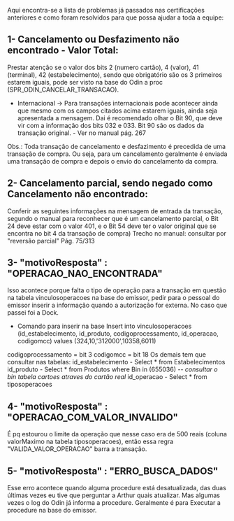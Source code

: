 Aqui encontra-se a lista de problemas já passados nas certificações anteriores e como foram resolvidos para que possa ajudar a toda a equipe:

## 1- Cancelamento ou Desfazimento não encontrado - Valor Total:
Prestar atenção se o valor dos bits 2 (numero cartão), 4 (valor), 41 (terminal), 42 (estabelecimento), sendo que obrigatório são os 3 primeiros estarem iguais, pode ser visto na base do Odin a proc (SPR_ODIN_CANCELAR_TRANSACAO).

* Internacional
-> Para transações internacionais pode acontecer ainda que mesmo com os campos citados acima estarem iguais, ainda seja apresentada a mensagem. Dai é recomendado olhar o Bit 90, que deve vir com a informação dos bits 032 e 033. Bit 90 são os dados da transação original. - Ver no manual pág. 267

Obs.: Toda transação de cancelamento e desfazimento é precedida de uma transação de compra. Ou seja, para um cancelamento geralmente é enviada uma transação de compra e depois o envio do cancelamento da compra.


## 2- Cancelamento parcial, sendo negado como Cancelamento não encontrado:

Conferir as seguintes informações na mensagem de entrada da transação, segundo o manual para reconhecer que é um cancelamento parcial, o Bit 24 deve estar com o valor 401, e o Bit 54 deve ter o valor original que se encontra no bit 4 da transação de compra)
Trecho no manual: consultar por "reversão parcial" Pág. 75/313


## 3- "motivoResposta" : "OPERACAO_NAO_ENCONTRADA"

Isso acontece porque falta o tipo de operação para a transação em questão na tabela vinculosoperacoes na base do emissor, pedir para o pessoal do emissor inserir a informação quando a autorização for externa. No caso que passei foi a Dock.

* Comando para inserir na base
Insert into vinculosoperacoes (id_estabelecimento, id_produto, codigoprocessamento, id_operacao, codigomcc) values (324,10,'312000',10358,6011)

codigoprocessamento = bit 3
codigomcc = bit 18
Os demais tem que consultar nas tabelas:
id_estabelecimento - Select * from Estabelecimentos
id_produto - Select * from Produtos where Bin in (655036)  _-- consultar o bin tabela cartoes atraves do cartão real_
id_operacao - Select * from tiposoperacoes


## 4- "motivoResposta" : "OPERACAO_COM_VALOR_INVALIDO"

É pq estourou o limite da operação que nesse caso era de 500 reais (coluna valorMaximo na tabela tiposoperacoes), então essa regra "VALIDA_VALOR_OPERACAO" barra a transação.


## 5- "motivoResposta" : "ERRO_BUSCA_DADOS"

Esse erro acontece quando alguma procedure está desatualizada, das duas últimas vezes eu tive que perguntar a Arthur quais atualizar. Mas algumas vezes o log do Odin já informa a procedure. Geralmente é para Executar a procedure na base do emissor.
